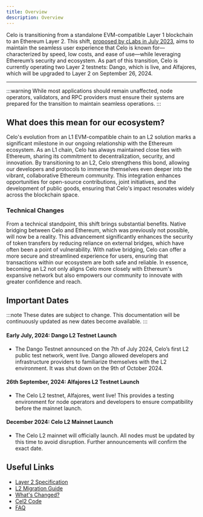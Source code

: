```yaml
---
title: Overview
description: Overview
---
```


Celo is transitioning from a standalone EVM-compatible Layer 1 blockchain to an Ethereum Layer 2.
This shift, [proposed by cLabs in July
2023](https://forum.celo.org/t/clabs-proposal-for-celo-to-transition-to-an-ethereum-l2/6109), aims
to maintain the seamless user experience that Celo is known for—characterized by speed, low costs,
and ease of use—while leveraging Ethereum’s security and ecosystem.  As part of this transition,
Celo is currently operating two Layer 2 testnets: Dango, which is live, and Alfajores, which will be
upgraded to Layer 2 on September 26, 2024.


---
:::warning
While most applications should remain unaffected, node operators, validators, and RPC providers must ensure their systems are prepared for the transition to maintain seamless operations. 
:::

## What does this mean for our ecosystem?

Celo's evolution from an L1 EVM-compatible chain to an L2 solution marks a significant milestone in our ongoing relationship with the Ethereum ecosystem. As an L1 chain, Celo has always maintained close ties with Ethereum, sharing its commitment to decentralization, security, and innovation. By transitioning to an L2, Celo strengthens this bond, allowing our developers and protocols to immerse themselves even deeper into the vibrant, collaborative Ethereum community. This integration enhances opportunities for open-source contributions, joint initiatives, and the development of public goods, ensuring that Celo's impact resonates widely across the blockchain space.

### Technical Changes

From a technical standpoint, this shift brings substantial benefits. Native bridging between Celo and Ethereum, which was previously not possible, will now be a reality. This advancement significantly enhances the security of token transfers by reducing reliance on external bridges, which have often been a point of vulnerability. With native bridging, Celo can offer a more secure and streamlined experience for users, ensuring that transactions within our ecosystem are both safe and reliable. In essence, becoming an L2 not only aligns Celo more closely with Ethereum's expansive network but also empowers our community to innovate with greater confidence and reach.


## Important Dates

:::note
These dates are subject to change. This documentation will be continuously updated as new dates become available.
:::

#### Early July, 2024: Dango L2 Testnet Launch
- The Dango Testnet announced on the 7th of July 2024, Celo’s first L2 public test network, went live. Dango allowed developers and infrastructure providers to familiarize themselves with the L2 environment. It was shut down on the 9th of October 2024.

#### 26th September, 2024: Alfajores L2 Testnet Launch
- The Celo L2 testnet, Alfajores, went live! This provides a testing environment for node operators and developers to ensure compatibility before the mainnet launch.

#### December 2024: Celo L2 Mainnet Launch
- The Celo L2 mainnet will officially launch. All nodes must be updated by this time to avoid disruption. Further announcements will confirm the exact date.

## Useful Links

- [Layer 2 Specification](https://specs.celo.org/root.html)
- [L2 Migration Guide](/cel2/l2-operator-guide)
- [What's Changed?](https://specs.celo.org/l2_migration.html)
- [Cel2 Code](https://github.com/celo-org/optimism)
- [FAQ](https://docs.celo.org/cel2/faq)
